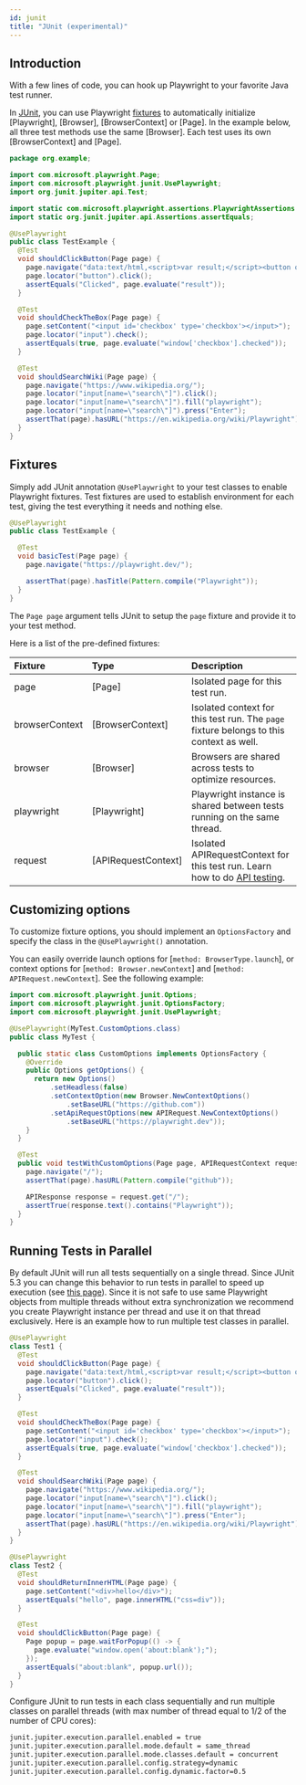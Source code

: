 ```yaml
---
id: junit
title: "JUnit (experimental)"
---
```


## Introduction

With a few lines of code, you can hook up Playwright to your favorite Java test runner.

In [JUnit](https://junit.org/junit5/), you can use Playwright [fixtures](./junit.md#fixtures) to automatically initialize [Playwright], [Browser], [BrowserContext] or [Page]. In the example below, all three test methods use the same
[Browser]. Each test uses its own [BrowserContext] and [Page].

```java
package org.example;

import com.microsoft.playwright.Page;
import com.microsoft.playwright.junit.UsePlaywright;
import org.junit.jupiter.api.Test;

import static com.microsoft.playwright.assertions.PlaywrightAssertions.assertThat;
import static org.junit.jupiter.api.Assertions.assertEquals;

@UsePlaywright
public class TestExample {
  @Test
  void shouldClickButton(Page page) {
    page.navigate("data:text/html,<script>var result;</script><button onclick='result=\"Clicked\"'>Go</button>");
    page.locator("button").click();
    assertEquals("Clicked", page.evaluate("result"));
  }

  @Test
  void shouldCheckTheBox(Page page) {
    page.setContent("<input id='checkbox' type='checkbox'></input>");
    page.locator("input").check();
    assertEquals(true, page.evaluate("window['checkbox'].checked"));
  }

  @Test
  void shouldSearchWiki(Page page) {
    page.navigate("https://www.wikipedia.org/");
    page.locator("input[name=\"search\"]").click();
    page.locator("input[name=\"search\"]").fill("playwright");
    page.locator("input[name=\"search\"]").press("Enter");
    assertThat(page).hasURL("https://en.wikipedia.org/wiki/Playwright");
  }
}
```

## Fixtures

Simply add JUnit annotation `@UsePlaywright` to your test classes to enable Playwright fixtures. Test fixtures are used to establish environment for each test, giving the test everything it needs and nothing else.

```java
@UsePlaywright
public class TestExample {

  @Test
  void basicTest(Page page) {
    page.navigate("https://playwright.dev/");

    assertThat(page).hasTitle(Pattern.compile("Playwright"));
  }
}
```

The `Page page` argument tells JUnit to setup the `page` fixture and provide it to your test method.

Here is a list of the pre-defined fixtures:

|Fixture       |Type               |Description                      |
|:-------------|:------------------|:--------------------------------|
|page          |[Page]             |Isolated page for this test run.|
|browserContext|[BrowserContext]   |Isolated context for this test run. The `page` fixture belongs to this context as well.|
|browser       |[Browser]          |Browsers are shared across tests to optimize resources.|
|playwright    |[Playwright]       |Playwright instance is shared between tests running on the same thread.|
|request       |[APIRequestContext]|Isolated APIRequestContext for this test run. Learn how to do [API testing](./api-testing).|

## Customizing options

To customize fixture options, you should implement an `OptionsFactory` and specify the class in the `@UsePlaywright()` annotation.

You can easily override launch options for [`method: BrowserType.launch`], or context options for [`method: Browser.newContext`] and [`method: APIRequest.newContext`]. See the following example:

```java
import com.microsoft.playwright.junit.Options;
import com.microsoft.playwright.junit.OptionsFactory;
import com.microsoft.playwright.junit.UsePlaywright;

@UsePlaywright(MyTest.CustomOptions.class)
public class MyTest {

  public static class CustomOptions implements OptionsFactory {
    @Override
    public Options getOptions() {
      return new Options()
          .setHeadless(false)
          .setContextOption(new Browser.NewContextOptions()
              .setBaseURL("https://github.com"))
          .setApiRequestOptions(new APIRequest.NewContextOptions()
              .setBaseURL("https://playwright.dev"));
    }
  }

  @Test
  public void testWithCustomOptions(Page page, APIRequestContext request) {
    page.navigate("/");
    assertThat(page).hasURL(Pattern.compile("github"));

    APIResponse response = request.get("/");
    assertTrue(response.text().contains("Playwright"));
  }
}
```

## Running Tests in Parallel

By default JUnit will run all tests sequentially on a single thread. Since JUnit 5.3 you can change this behavior to run tests in parallel
to speed up execution (see [this page](https://junit.org/junit5/docs/snapshot/user-guide/index.html#writing-tests-parallel-execution)).
Since it is not safe to use same Playwright objects from multiple threads without extra synchronization we recommend you create Playwright
instance per thread and use it on that thread exclusively. Here is an example how to run multiple test classes in parallel.

```java
@UsePlaywright
class Test1 {
  @Test
  void shouldClickButton(Page page) {
    page.navigate("data:text/html,<script>var result;</script><button onclick='result=\"Clicked\"'>Go</button>");
    page.locator("button").click();
    assertEquals("Clicked", page.evaluate("result"));
  }

  @Test
  void shouldCheckTheBox(Page page) {
    page.setContent("<input id='checkbox' type='checkbox'></input>");
    page.locator("input").check();
    assertEquals(true, page.evaluate("window['checkbox'].checked"));
  }

  @Test
  void shouldSearchWiki(Page page) {
    page.navigate("https://www.wikipedia.org/");
    page.locator("input[name=\"search\"]").click();
    page.locator("input[name=\"search\"]").fill("playwright");
    page.locator("input[name=\"search\"]").press("Enter");
    assertThat(page).hasURL("https://en.wikipedia.org/wiki/Playwright");
  }
}

@UsePlaywright
class Test2 {
  @Test
  void shouldReturnInnerHTML(Page page) {
    page.setContent("<div>hello</div>");
    assertEquals("hello", page.innerHTML("css=div"));
  }

  @Test
  void shouldClickButton(Page page) {
    Page popup = page.waitForPopup(() -> {
      page.evaluate("window.open('about:blank');");
    });
    assertEquals("about:blank", popup.url());
  }
}
```


Configure JUnit to run tests in each class sequentially and run multiple classes on parallel threads (with max
number of thread equal to 1/2 of the number of CPU cores):

```bash
junit.jupiter.execution.parallel.enabled = true
junit.jupiter.execution.parallel.mode.default = same_thread
junit.jupiter.execution.parallel.mode.classes.default = concurrent
junit.jupiter.execution.parallel.config.strategy=dynamic
junit.jupiter.execution.parallel.config.dynamic.factor=0.5
```
